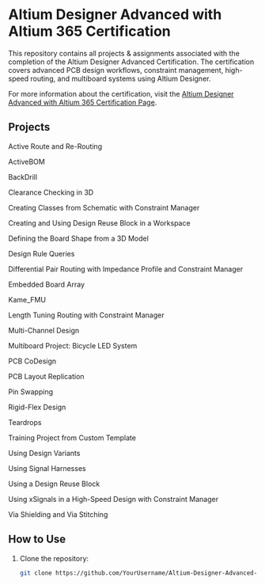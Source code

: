 # Altium Designer Advanced with Altium 365 Certification

This repository contains all projects & assignments associated with the completion of the Altium Designer Advanced Certification. The certification covers advanced PCB design workflows, constraint management, high-speed routing, and multiboard systems using Altium Designer.

For more information about the certification, visit the [Altium Designer Advanced with Altium 365 Certification Page](https://www.altium.com/training/altium-designer-with-altium-365-private-instruction).

## Projects
Active Route and Re-Routing

ActiveBOM

BackDrill

Clearance Checking in 3D

Creating Classes from Schematic with Constraint Manager

Creating and Using Design Reuse Block in a Workspace

Defining the Board Shape from a 3D Model

Design Rule Queries

Differential Pair Routing with Impedance Profile and Constraint Manager

Embedded Board Array

Kame_FMU

Length Tuning Routing with Constraint Manager

Multi-Channel Design

Multiboard Project: Bicycle LED System

PCB CoDesign

PCB Layout Replication

Pin Swapping

Rigid-Flex Design

Teardrops

Training Project from Custom Template

Using Design Variants

Using Signal Harnesses

Using a Design Reuse Block

Using xSignals in a High-Speed Design with Constraint Manager

Via Shielding and Via Stitching

## How to Use
1. Clone the repository:
   ```sh
   git clone https://github.com/YourUsername/Altium-Designer-Advanced-Certification
